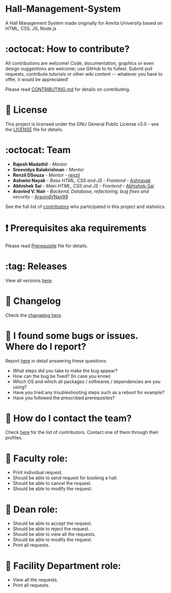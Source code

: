 # Hall-Management-System
A Hall Management System made originally for Amrita University based on HTML, CSS, JS, Node.js

# :octocat: How to contribute?

All contributions are welcome! Code, documentation, graphics or even design suggestions are welcome; use GitHub to its fullest. Submit pull requests, contribute tutorials or other wiki content -- whatever you have to offer, it would be appreciated!

Please read [CONTRIBUTING.md](https://github.com/aravindvnair99/Hall-Management-System/blob/master/CONTRIBUTING.md) for details on contributing.

# :scroll: License

This project is licensed under the GNU General Public License v3.0 - see the [LICENSE](LICENSE) file for details.

# :octocat: Team

* **Rajesh Madathil** - *Mentor*
* **Sreevidya Balakrishnan** - *Mentor*
* **Renzil DSouza** - *Mentor* - [renzil](https://github.com/renzil)
* **Ashwini Nayak** - *Base HTML, CSS and JS - Frontend* - [Ashnayak](https://github.com/Ashnayak)
* **Abhishek Sai** - *Main HTML, CSS and JS - Frontend* - [Abhishek-Sai](https://github.com/Abhishek-Sai)
* **Aravind V. Nair** - *Backend, Database, refactoring, bug fixes and security* - [AravindVNair99](https://github.com/aravindvnair99)

See the full list of [contributors](https://github.com/aravindvnair99/Hall-Management-System/graphs/contributors) who participated in this project and statistics.

# :heavy_exclamation_mark: Prerequisites aka requirements

Please read [Prerequisite](Prerequisite.md) file for details.

# :tag: Releases

View all versions [here](https://github.com/aravindvnair99/Hall-Management-System/releases).

# :scroll: Changelog

Check the [changelog here](https://github.com/aravindvnair99/Hall-Management-System/commits/master).

# :scroll: I found some bugs or issues. Where do I report?

Report [here](https://github.com/aravindvnair99/Hall-Management-System/issues/new) in detail answering these questions:

* What steps did you take to make the bug appear?
* How can the bug be fixed? (In case you know)
* Which OS and which all packages / softwares / dependencies are you using?
* Have you tried any troubleshooting steps such as a reboot for example?
* Have you followed the prescribed prerequisites?

# :scroll: How do I contact the team?

Check [here](https://github.com/aravindvnair99/Hall-Management-System/graphs/contributors) for the list of contributors. Contact one of them through their profiles.

# :scroll: Faculty role:

* Print individual request.
* Should be able to send request for booking a hall.
* Should be able to cancel the request.
* Should be able to modify the request.

# :scroll: Dean role:

* Should be able to accept the request.
* Should be able to reject the request. 
* Should be able to view all the requests.
* Should be able to modify the request.
* Print all requests.

# :scroll: Facility Department role:

* View all the requests.
* Print all requests.